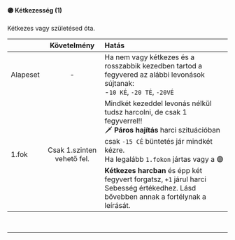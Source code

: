 #### 🟣 Kétkezesség (1)

Kétkezes vagy születésed óta.

| |  Követelmény | Hatás  |
| :----------- | :-----------: | :----------- |
| Alapeset| - | Ha nem vagy kétkezes és a rosszabbik kezedben tartod a fegyvered az alábbi levonások sújtanak:<br />-`10 KÉ`, `-20 TÉ`, `-20VÉ` |
| 1.fok | Csak 1.szinten vehető fel. | Mindkét kezeddel levonás nélkül tudsz harcolni, de csak 1 fegyverrel!!<br />🗡️ **Páros hajítás** harci szituációban csak `-15 CÉ` büntetés jár mindkét kézre.<br />Ha legalább `1.fokon` jártas vagy a 🟣**Kétkezes harcban** és épp két fegyvert forgatsz, `+1` járul harci Sebesség értékedhez. Lásd bővebben annak a fortélynak a leírását. |

<br />

---
